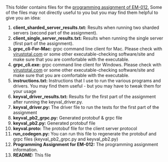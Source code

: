 ﻿This folder contains files for the [programming assignment of EM-012.](https://docs.google.com/document/d/1C6EVxvM7U7I5_ECTTTaoq3eJmqNhymMlEklv74LgG50/edit#) Some of the files may not directly useful to you but you may find them helpful to give you an idea:

1. **client\_sharded\_server\_results.txt:** Results when running two sharded servers (second part of the assignment).
1. **client\_single\_server\_results.txt:** Results when running the single server (first part of the assignment).
1. **grpc\_cli-For-Mac:** grpc command line client for Mac. Please check with [virustotal.com](http://virustotal.com)  or some other executable-checking software/site and make sure that you are comfortable with the executable.
1. **grpc\_cli.exe:** grpc command line client for Windows. Please check with [virustotal.com](http://virustotal.com)  or some other executable-checking software/site and make sure that you are comfortable with the executable.
1. **instructions.txt:** Instructions that I use to run the various programs and drivers. You may find them useful - but you may have to tweak them for your usage
1. **keyval\_driver\_results.txt:** Results for the first part of the assignment after running the keyval\_driver.py.
1. **keyval\_driver.py:** The driver file to run the tests for the first part of the assignment 
1. **keyval\_pb2\_grpc.py:** Generated protobuf & grpc file
1. **keyval\_pb2.py:** Generated protobuf file
1. **keyval.proto:** The protobuf file for the client server protocol
1. **run\_codegen.py:** You can run this file to regenerate the protobuf and grpc files (keyval\_pb2\_grpc.py and keyval\_pb2.py)
1. **Programming Assignment for EM-012:** The programming assignment information.
1. **README:** This file



